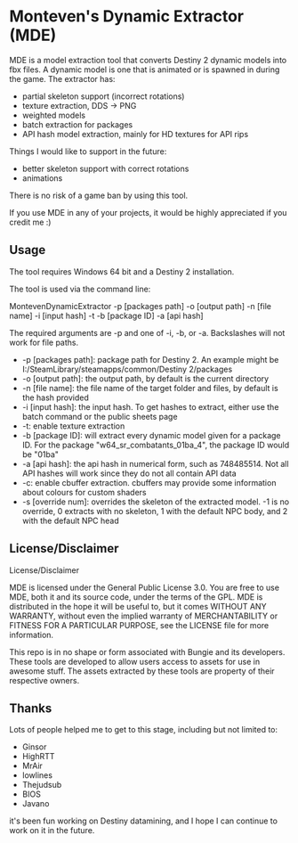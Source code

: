 # Monteven's Dynamic Extractor (MDE)

MDE is a model extraction tool that converts Destiny 2 dynamic models into fbx files. A dynamic model is one that is animated or is spawned in during the game.
The extractor has:
* partial skeleton support (incorrect rotations)
* texture extraction, DDS -> PNG
* weighted models
* batch extraction for packages
* API hash model extraction, mainly for HD textures for API rips

Things I would like to support in the future:
* better skeleton support with correct rotations
* animations

There is no risk of a game ban by using this tool.

If you use MDE in any of your projects, it would be highly appreciated if you credit me :)

## Usage

The tool requires Windows 64 bit and a Destiny 2 installation.

The tool is used via the command line:

MontevenDynamicExtractor -p [packages path] -o [output path] -n [file name] -i [input hash] -t -b [package ID] -a [api hash]

The required arguments are -p and one of -i, -b, or -a. Backslashes will not work for file paths.
* -p [packages path]: package path for Destiny 2. An example might be I:/SteamLibrary/steamapps/common/Destiny 2/packages
* -o [output path]: the output path, by default is the current directory
* -n [file name]: the file name of the target folder and files, by default is the hash provided
* -i [input hash]: the input hash. To get hashes to extract, either use the batch command or the public sheets page
* -t: enable texture extraction
* -b [package ID]: will extract every dynamic model given for a package ID. For the package "w64_sr_combatants_01ba_4", the package ID would be "01ba"
* -a [api hash]: the api hash in numerical form, such as 748485514. Not all API hashes will work since they do not all contain API data
* -c: enable cbuffer extraction. cbuffers may provide some information about colours for custom shaders
* -s [override num]: overrides the skeleton of the extracted model. -1 is no override, 0 extracts with no skeleton, 1 with the default NPC body, and 2 with the default NPC head

## License/Disclaimer
License/Disclaimer

MDE is licensed under the General Public License 3.0. You are free to use MDE, both it and its source code, under the terms of the GPL. MDE is distributed in the hope it will be useful to, but it comes WITHOUT ANY WARRANTY, without even the implied warranty of MERCHANTABILITY or FITNESS FOR A PARTICULAR PURPOSE, see the LICENSE file for more information.

This repo is in no shape or form associated with Bungie and its developers. These tools are developed to allow users access to assets for use in awesome stuff. The assets extracted by these tools are property of their respective owners.

## Thanks
Lots of people helped me to get to this stage, including but not limited to:
* Ginsor
* HighRTT
* MrAir
* lowlines
* Thejudsub
* BIOS
* Javano

it's been fun working on Destiny datamining, and I hope I can continue to work on it in the future.